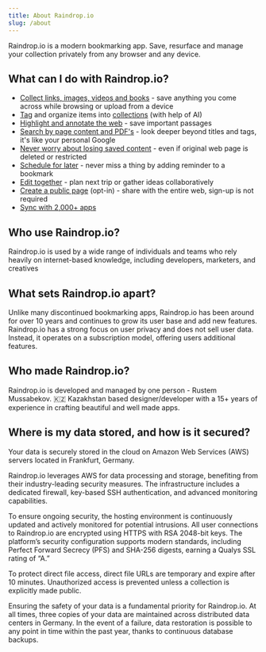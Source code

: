 ```yaml
---
title: About Raindrop.io
slug: /about
---
```


Raindrop.io is a modern bookmarking app.
Save, resurface and manage your collection privately from any browser and any device.

## What can I do with Raindrop.io?
- [Collect links, images, videos and books](../../using/bookmarks/index.md) - save anything you come across while browsing or upload from a device
- [Tag](../../using/tags/index.md) and organize items into [collections](../../using/collections/index.md) (with help of AI)
- [Highlight and annotate the web](../../using/highlights/index.md) - save important passages
- [Search by page content and PDF's](../../using/search/index.md) - look deeper beyond titles and tags, it's like your personal Google
- [Never worry about losing saved content](../../using/permanent-copy/index.md) - even if original web page is deleted or restricted
- [Schedule for later](../../using/reminders/index.md) - never miss a thing by adding reminder to a bookmark
- [Edit together](../../using/collaboration/index.md) - plan next trip or gather ideas collaboratively
- [Create a public page](../../using/public-page/index.md) (opt-in) - share with the entire web, sign-up is not required
- [Sync with 2,000+ apps](../../integrations/automation.md)

## Who use Raindrop.io?
Raindrop.io is used by a wide range of individuals and teams who rely heavily on internet-based knowledge, including developers, marketers, and creatives

## What sets Raindrop.io apart?
Unlike many discontinued bookmarking apps, Raindrop.io has been around for over 10 years and continues to grow its user base and add new features. Raindrop.io has a strong focus on user privacy and does not sell user data. Instead, it operates on a subscription model, offering users additional features.

## Who made Raindrop.io?
Raindrop.io is developed and managed by one person - Rustem Mussabekov.
🇰🇿 Kazakhstan based designer/developer with a 15+ years of experience in crafting beautiful and well made apps.

## Where is my data stored, and how is it secured?
Your data is securely stored in the cloud on Amazon Web Services (AWS) servers located in Frankfurt, Germany.

Raindrop.io leverages AWS for data processing and storage, benefiting from their industry-leading security measures. The infrastructure includes a dedicated firewall, key-based SSH authentication, and advanced monitoring capabilities.

To ensure ongoing security, the hosting environment is continuously updated and actively monitored for potential intrusions. All user connections to Raindrop.io are encrypted using HTTPS with RSA 2048-bit keys. The platform’s security configuration supports modern standards, including Perfect Forward Secrecy (PFS) and SHA-256 digests, earning a Qualys SSL rating of “A.”

To protect direct file access, direct file URLs are temporary and expire after 10 minutes. Unauthorized access is prevented unless a collection is explicitly made public.

Ensuring the safety of your data is a fundamental priority for Raindrop.io. At all times, three copies of your data are maintained across distributed data centers in Germany. In the event of a failure, data restoration is possible to any point in time within the past year, thanks to continuous database backups.